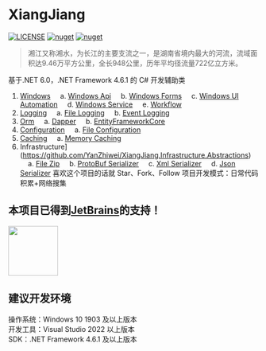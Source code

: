 # XiangJiang

[![LICENSE](https://img.shields.io/badge/license-Anti%20996-blue.svg)](https://github.com/996icu/996.ICU/blob/master/LICENSE) [![nuget](https://img.shields.io/nuget/v/XiangJiang.svg)](https://www.nuget.org/packages/XiangJiang) [![nuget](https://img.shields.io/nuget/dt/XiangJiang.svg)](https://www.nuget.org/packages/XiangJiang.Api)

> 湘江又称湘水，为长江的主要支流之一，是湖南省境内最大的河流，流域面积达9.46万平方公里，全长948公里，历年平均径流量722亿立方米。

基于.NET 6.0，.NET Framework 4.6.1 的 C# 开发辅助类

1. [Windows](https://github.com/YanZhiwei/XiangJiang.Windows)
   &nbsp;&nbsp;&nbsp;&nbsp;a. [Windows Api](https://github.com/YanZhiwei/XiangJiang.Windows.Api)
   &nbsp;&nbsp;&nbsp;&nbsp;b. [Windows Forms](https://github.com/YanZhiwei/XiangJiang.Windows.Form)
   &nbsp;&nbsp;&nbsp;&nbsp;c. [Windows UI Automation](https://github.com/YanZhiwei/XiangJiang.Windows.UIA)
   &nbsp;&nbsp;&nbsp;&nbsp;d. [Windows Service](https://github.com/YanZhiwei/XiangJiang.Windows.Service)
   &nbsp;&nbsp;&nbsp;&nbsp;e. [Workflow](https://github.com/YanZhiwei/XiangJiang.Windows.WF)
2. [Logging](https://github.com/YanZhiwei/XiangJiang.Logging.Abstractions)
   &nbsp;&nbsp;&nbsp;&nbsp;a. [File Logging](https://github.com/YanZhiwei/XiangJiang.Logging.File)
   &nbsp;&nbsp;&nbsp;&nbsp;b. [Event Logging](https://github.com/YanZhiwei/XiangJiang.Logging.Windows.EventLog)
3. [Orm](https://github.com/YanZhiwei/XiangJiang.Orm.Abstractions)
   &nbsp;&nbsp;&nbsp;&nbsp;a. [Dapper](https://github.com/YanZhiwei/XiangJiang.Infrastructure.Orm.Dapper)
   &nbsp;&nbsp;&nbsp;&nbsp;b. [EntityFrameworkCore](https://github.com/YanZhiwei/XiangJiang.Orm.EntityFrameworkCore)
4. [Configuration](https://github.com/YanZhiwei/XiangJiang.Configuration.Abstractions)
   &nbsp;&nbsp;&nbsp;&nbsp;a. [File Configuration](https://github.com/YanZhiwei/XiangJiang.Configuration.File)
5. [Caching](https://github.com/YanZhiwei/XiangJiang.Caching.Abstractions)
   &nbsp;&nbsp;&nbsp;&nbsp;a. [Memory Caching](https://github.com/YanZhiwei/XiangJiang.Caching.Memory)
6. Infrastructure](https://github.com/YanZhiwei/XiangJiang.Infrastructure.Abstractions)
   &nbsp;&nbsp;&nbsp;&nbsp;a. [File Zip](https://github.com/YanZhiwei/XiangJiang.Infrastructure.FileCompress.Zip)
   &nbsp;&nbsp;&nbsp;&nbsp;b. [ProtoBuf Serializer](https://github.com/YanZhiwei/XiangJiang.Infrastructure.Serializer.ProtoBuf)
   &nbsp;&nbsp;&nbsp;&nbsp;c. [Xml Serializer](https://github.com/YanZhiwei/XiangJiang.Infrastructure.Serializer.Xml)
   &nbsp;&nbsp;&nbsp;&nbsp;d. [Json Serializer](https://github.com/YanZhiwei/XiangJiang.Infrastructure.Serializer.Json)
   喜欢这个项目的话就 Star、Fork、Follow
   项目开发模式：日常代码积累+网络搜集

## 本项目已得到[JetBrains](https://www.jetbrains.com/shop/eform/opensource)的支持！

<img src="https://www.jetbrains.com/shop/static/images/jetbrains-logo-inv.svg" height="100">

## 建议开发环境

操作系统：Windows 10 1903 及以上版本  
开发工具：Visual Studio 2022 以上版本  
SDK：.NET Framework 4.6.1 及以上版本
